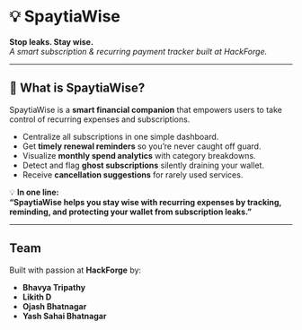 # 💡 SpaytiaWise  

**Stop leaks. Stay wise.**  
*A smart subscription & recurring payment tracker built at HackForge.*  

---

## 🚀 What is SpaytiaWise?  

SpaytiaWise is a **smart financial companion** that empowers users to take control of recurring expenses and subscriptions.  

-  Centralize all subscriptions in one simple dashboard.  
-  Get **timely renewal reminders** so you’re never caught off guard.  
-  Visualize **monthly spend analytics** with category breakdowns.  
-  Detect and flag **ghost subscriptions** silently draining your wallet.  
-  Receive **cancellation suggestions** for rarely used services.  

💡 **In one line:**  
**“SpaytiaWise helps you stay wise with recurring expenses by tracking, reminding, and protecting your wallet from subscription leaks.”**  

---

##  Team  

Built with passion at **HackForge** by:  
- **Bhavya Tripathy**  
- **Likith D**  
- **Ojash Bhatnagar**  
- **Yash Sahai Bhatnagar**  
